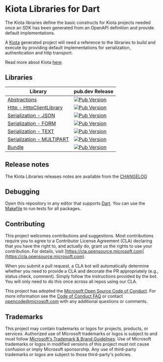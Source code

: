 # Kiota Libraries for Dart

The Kiota libraries define the basic constructs for Kiota projects needed once an SDK has been generated from an OpenAPI definition and provide default implementations.

A [Kiota](https://github.com/microsoft/kiota) generated project will need a reference to the libraries to build and execute by providing default implementations for serialization, authentication and http transport.

Read more about Kiota [here](https://github.com/microsoft/kiota/blob/main/README.md).

## Libraries

| Library                                                                                   | pub.dev Release                                                                                                                                                                 |
|-------------------------------------------------------------------------------------------|---------------------------------------------------------------------------------------------------------------------------------------------------------------------------------|
| [Abstractions](./packages/microsoft_kiota_abstractions/README.md)                         | [![Pub Version](https://img.shields.io/pub/v/microsoft_kiota_abstractions?logo=dart&label=Latest)](https://pub.dev/packages/microsoft_kiota_abstractions)                       |
| [Http - HttpClientLibrary](./packages/microsoft_kiota_http/README.md)                     | [![Pub Version](https://img.shields.io/pub/v/microsoft_kiota_http?logo=dart&label=Latest)](https://pub.dev/packages/microsoft_kiota_http)                                       |
| [Serialization - JSON](./packages/microsoft_kiota_serialization_json/README.md)           | [![Pub Version](https://img.shields.io/pub/v/microsoft_kiota_serialization_json?logo=dart&label=Latest)](https://pub.dev/packages/microsoft_kiota_serialization_json)           |
| [Serialization - FORM](./packages/microsoft_kiota_serialization_form/README.md)           | [![Pub Version](https://img.shields.io/pub/v/microsoft_kiota_serialization_form?logo=dart&label=Latest)](https://pub.dev/packages/microsoft_kiota_serialization_form)           |
| [Serialization - TEXT](./packages/microsoft_kiota_serialization_text/README.md)           | [![Pub Version](https://img.shields.io/pub/v/microsoft_kiota_serialization_text?logo=dart&label=Latest)](https://pub.dev/packages/microsoft_kiota_serialization_text)           |
| [Serialization - MULTIPART](./packages/microsoft_kiota_serialization_multipart/README.md) | [![Pub Version](https://img.shields.io/pub/v/microsoft_kiota_serialization_multipart?logo=dart&label=Latest)](https://pub.dev/packages/microsoft_kiota_serialization_multipart) |
| [Bundle](./packages/microsoft_kiota_bundle/README.md)                                     | [![Pub Version](https://img.shields.io/pub/v/microsoft_kiota_bundle?logo=dart&label=Latest)](https://pub.dev/packages/microsoft_kiota_bundle)                                   |

## Release notes

The Kiota Libraries releases notes are available from the [CHANGELOG](CHANGELOG.md)

## Debugging

Open this repository in any editor that supports [Dart](https://dart.dev/).
You can use the [Makefile](./Makefile) to run tests for all packages.

## Contributing

This project welcomes contributions and suggestions.  Most contributions require you to agree to a
Contributor License Agreement (CLA) declaring that you have the right to, and actually do, grant us
the rights to use your contribution. For details, visit [https://cla.opensource.microsoft.com](https://cla.opensource.microsoft.com).

When you submit a pull request, a CLA bot will automatically determine whether you need to provide
a CLA and decorate the PR appropriately (e.g., status check, comment). Simply follow the instructions
provided by the bot. You will only need to do this once across all repos using our CLA.

This project has adopted the [Microsoft Open Source Code of Conduct](https://opensource.microsoft.com/codeofconduct/).
For more information see the [Code of Conduct FAQ](https://opensource.microsoft.com/codeofconduct/faq/) or
contact [opencode@microsoft.com](mailto:opencode@microsoft.com) with any additional questions or comments.

## Trademarks

This project may contain trademarks or logos for projects, products, or services. Authorized use of Microsoft
trademarks or logos is subject to and must follow
[Microsoft's Trademark & Brand Guidelines](https://www.microsoft.com/legal/intellectualproperty/trademarks/usage/general).
Use of Microsoft trademarks or logos in modified versions of this project must not cause confusion or imply Microsoft sponsorship.
Any use of third-party trademarks or logos are subject to those third-party's policies.
